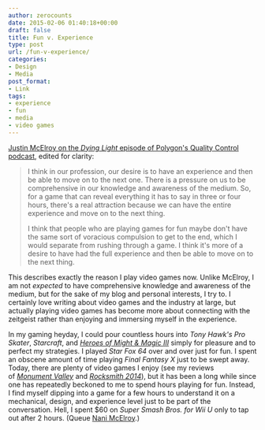 ```yaml
---
author: zerocounts
date: 2015-02-06 01:40:18+00:00
draft: false
title: Fun v. Experience
type: post
url: /fun-v-experience/
categories:
- Design
- Media
post_format:
- Link
tags:
- experience
- fun
- media
- video games
---
```


[Justin McElroy on the _Dying Light_ episode of Polygon's Quality Control podcast](https://itunes.apple.com/us/podcast/dying-light/id925059601?i=334766548&mt=2), edited for clarity:


<blockquote>I think in our profession, our desire is to have an experience and then be able to move on to the next one. There is a pressure on us to be comprehensive in our knowledge and awareness of the medium. So, for a game that can reveal everything it has to say in three or four hours, there's a real attraction because we can have the entire experience and move on to the next thing.

I think that people who are playing games for fun maybe don't have the same sort of voracious compulsion to get to the end, which I would separate from rushing through a game. I think it's more of a desire to have had the full experience and then be able to move on to the next thing.</blockquote>


This describes exactly the reason I play video games now. Unlike McElroy, I am not _expected_ to have comprehensive knowledge and awareness of the medium, but for the sake of my blog and personal interests, I try to. I certainly love writing about video games and the industry at large, but actually playing video games has become more about connecting with the zeitgeist rather than enjoying and immersing myself in the experience.

In my gaming heyday, I could pour countless hours into _Tony Hawk's Pro Skater_, _Starcraft_, and [_Heroes of Might & Magic III_](https://www.zerocounts.net/2015/02/02/heroes-of-might-magic-iii-hd-edition/) simply for pleasure and to perfect my strategies. I played _Star Fox 64_ over and over just for fun. I spent an obscene amount of time playing _Final Fantasy X_ just to be swept away. Today, there are plenty of video games I enjoy (see my reviews of [_Monument Valley_](https://www.zerocounts.net/2014/04/06/monument-valley-a-review/) and [_Rocksmith 2014_](https://www.zerocounts.net/2015/01/25/goty-rocksmith-2014/)), but it has been a long while since one has repeatedly beckoned to me to spend hours playing for fun. Instead, I find myself dipping into a game for a few hours to understand it on a mechanical, design, and experience level just to be part of the conversation. Hell, I spent $60 on _Super Smash Bros. for Wii U_ only to tap out after 2 hours. (Queue [Nani McElroy](https://www.zerocounts.net/2014/12/01/i-think-smash-bros-is-how-all-video-games-look-to-grandparents/).)
